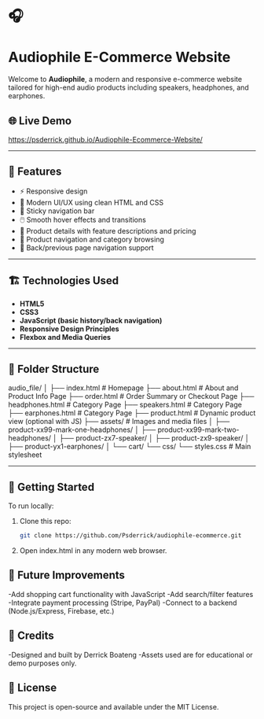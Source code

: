 # 🎧 <h1>Audiophile E-Commerce Website</h1>

Welcome to **Audiophile**, a modern and responsive e-commerce website tailored for high-end audio products including speakers, headphones, and earphones.

## 🌐 Live Demo 
https://psderrick.github.io/Audiophile-Ecommerce-Website/

---

## 📌 Features

- ⚡ Responsive design 
- 🎨 Modern UI/UX using clean HTML and CSS
- 🧭 Sticky navigation bar
- 🖱️ Smooth hover effects and transitions
- 📄 Product details with feature descriptions and pricing
- 🛒 Product navigation and category browsing
- 🔁 Back/previous page navigation support

---

## 🏗️ Technologies Used

- **HTML5**
- **CSS3**
- **JavaScript (basic history/back navigation)**
- **Responsive Design Principles**
- **Flexbox and Media Queries**

---

## 📁 Folder Structure
audio_file/
│
├── index.html # Homepage
├── about.html # About and Product Info Page
├── order.html # Order Summary or Checkout Page
├── headphones.html # Category Page
├── speakers.html # Category Page
├── earphones.html # Category Page
├── product.html # Dynamic product view (optional with JS)
├── assets/ # Images and media files
│ ├── product-xx99-mark-one-headphones/
│ ├── product-xx99-mark-two-headphones/
│ ├── product-zx7-speaker/
│ ├── product-zx9-speaker/
│ ├── product-yx1-earphones/
│ └── cart/
└── css/
└── styles.css # Main stylesheet


---

## 🚀 Getting Started

To run locally:

1. Clone this repo:
   ```bash
   git clone https://github.com/Psderrick/audiophile-ecommerce.git

2. Open index.html in any modern web browser.


## 🧪 Future Improvements

-Add shopping cart functionality with JavaScript
-Add search/filter features
-Integrate payment processing (Stripe, PayPal)
-Connect to a backend (Node.js/Express, Firebase, etc.)

## 🙌 Credits
-Designed and built by Derrick Boateng
-Assets used are for educational or demo purposes only.

## 📄 License
This project is open-source and available under the MIT License.


